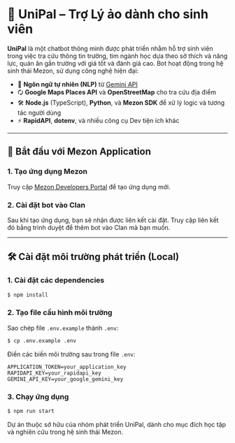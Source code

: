 # 🧠 UniPal – Trợ Lý ảo dành cho sinh viên

**UniPal** là một chatbot thông minh được phát triển nhằm hỗ trợ sinh viên trong việc tra cứu thông tin trường, tìm ngành học dựa theo sở thích và năng lực, quán ăn gần trường với giá tốt và đánh giá cao. Bot hoạt động trong hệ sinh thái Mezon, sử dụng công nghệ hiện đại:

-   🧠 **Ngôn ngữ tự nhiên (NLP)** từ [Gemini API](https://ai.google/discover/gemini/)
-   🗘️ **Google Maps Places API** và **OpenStreetMap** cho tra cứu địa điểm
-   🛠️ **Node.js** (TypeScript), **Python**, và **Mezon SDK** để xử lý logic và tương tác người dùng
-   ⚡ **RapidAPI**, **dotenv**, và nhiều công cụ Dev tiện ích khác

---

## 🚀 Bắt đầu với Mezon Application

### 1. Tạo ứng dụng Mezon

Truy cập [Mezon Developers Portal](https://dev-developers.nccsoft.vn/) để tạo ứng dụng mới.

### 2. Cài đặt bot vào Clan

Sau khi tạo ứng dụng, bạn sẽ nhận được liên kết cài đặt. Truy cập liên kết đó bằng trình duyệt để thêm bot vào Clan mà bạn muốn.

---

## 🛠️ Cài đặt môi trường phát triển (Local)

### 1. Cài đặt các dependencies

```bash
$ npm install
```

### 2. Tạo file cấu hình môi trường

Sao chép file `.env.example` thành `.env`:

```bash
$ cp .env.example .env
```

Điền các biến môi trường sau trong file `.env`:

```env
APPLICATION_TOKEN=your_application_key
RAPIDAPI_KEY=your_rapidapi_key
GEMINI_API_KEY=your_google_gemini_key
```

### 3. Chạy ứng dụng

```bash
$ npm run start
```

Dự án thuộc sở hữu của nhóm phát triển UniPal, dành cho mục đích học tập và nghiên cứu trong hệ sinh thái Mezon.
